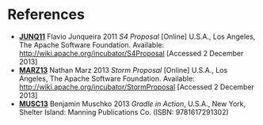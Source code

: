 # References

* <a href="http://wiki.apache.org/incubator/S4Proposal" name="JUNQ11">**JUNQ11**</a> Flavio Junqueira 2011 *S4 Proposal* [Online] U.S.A., Los Angeles, The Apache Software Foundation. Available: http://wiki.apache.org/incubator/S4Proposal [Accessed 2 December 2013]
* <a href="http://wiki.apache.org/incubator/StormProposal" name="MARZ13">**MARZ13**</a> Nathan Marz 2013 *Storm Proposal* [Online] U.S.A., Los Angeles, The Apache Software Foundation. Available: http://wiki.apache.org/incubator/StormProposal [Accessed 2 December 2013]
* <a href="http://www.manning.com/muschko/" name="MUSC13">**MUSC13**</a> Benjamin Muschko 2013 *Gradle in Action*, U.S.A., New York, Shelter Island: Manning Publications Co. (ISBN: 9781617291302)